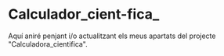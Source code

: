 # Calculador_cient-fica_
Aquí aniré penjant i/o actualitzant els meus apartats del projecte "Calculadora_cientifica".
